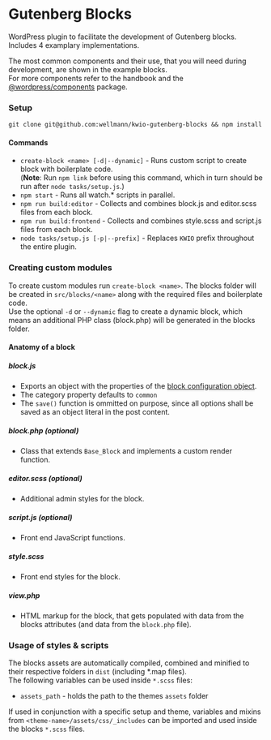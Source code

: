 # Gutenberg Blocks

WordPress plugin to facilitate the development of Gutenberg blocks. Includes 4 examplary implementations.

The most common components and their use, that you will need during development, are shown in the example blocks.  
For more components refer to the handbook and the [@wordpress/components](https://wordpress.org/gutenberg/handbook/designers-developers/developers/packages/packages-components/) package.

### Setup

```
git clone git@github.com:wellmann/kwio-gutenberg-blocks && npm install
```

#### Commands

* `create-block <name> [-d|--dynamic]` - Runs custom script to create block with boilerplate code.  
(**Note**: Run `npm link` before using this command, which in turn should be run after `node tasks/setup.js`.)
* `npm start` - Runs all watch.* scripts in parallel.
* `npm run build:editor` - Collects and combines block.js and editor.scss files from each block.
* `npm run build:frontend` - Collects and combines style.scss and script.js files from each block.
* `node tasks/setup.js [-p|--prefix]` - Replaces `KWIO` prefix throughout the entire plugin.

### Creating custom modules
To create custom modules run `create-block <name>`. The blocks folder will be created in `src/blocks/<name>` along with the required files and boilerplate code.  
Use the optional `-d` or `--dynamic` flag to create a dynamic block, which means an additional PHP class (block.php) will be generated in the blocks folder.

#### Anatomy of a block

##### block.js

* Exports an object with the properties of the [block configuration object](https://wordpress.org/gutenberg/handbook/designers-developers/developers/block-api/block-registration/).
* The category property defaults to `common`
* The `save()` function is ommitted on purpose, since all options shall be saved as an object literal in the post content.

##### block.php *(optional)*

* Class that extends `Base_Block` and implements a custom render function.

##### editor.scss *(optional)*

* Additional admin styles for the block.

##### script.js *(optional)*

* Front end JavaScript functions.

##### style.scss

* Front end styles for the block.

##### view.php

* HTML markup for the block, that gets populated with data from the blocks attributes (and data from the `block.php` file).

### Usage of styles & scripts

The blocks assets are automatically compiled, combined and minified to their respective folders in `dist` (including *.map files).  
The following variables can be used inside `*.scss` files:
* `assets_path` - holds the path to the themes `assets` folder

If used in conjunction with a specific setup and theme, variables and mixins from `<theme-name>/assets/css/_includes` can be imported and used inside the blocks `*.scss` files.